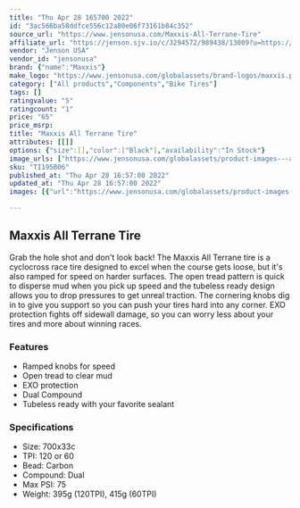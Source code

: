 ```yaml
---
title: "Thu Apr 28 165700 2022"
id: "3ac566ba58ddfce556c12a80e06f73161b84c352"
source_url: "https://www.jensonusa.com/Maxxis-All-Terrane-Tire"
affiliate_url: "https://jenson.sjv.io/c/3294572/989438/13009?u=https://www.jensonusa.com/Maxxis-All-Terrane-Tire"
vendor: "Jenson USA"
vendor_id: "jensonusa"
brand: {"name":"Maxxis"}
make_logo: "https://www.jensonusa.com/globalassets/brand-logos/maxxis.png"
category: ["All products","Components","Bike Tires"]
tags: []
ratingvalue: "5"
ratingcount: "1"
price: "65"
price_msrp: 
title: "Maxxis All Terrane Tire"
attributes: [[]]
options: {"size":[],"color":["Black"],"availability":"In Stock"}
image_urls: ["https://www.jensonusa.com/globalassets/product-images---all-assets/maxxis/ti195b06-black.jpg"]
sku: "TI195B06"
published_at: "Thu Apr 28 16:57:00 2022"
updated_at: "Thu Apr 28 16:57:00 2022"
images: [{"url":"https://www.jensonusa.com/globalassets/product-images---all-assets/maxxis/ti195b06-black.jpg","path":"full/d7030f512df2da971e3dc17dbd0e32192a4a8c77.jpg","checksum":"3c8ddb7de1c5c1ffb89c2fca95982d67","status":"downloaded"}]

---
```

## Maxxis All Terrane Tire

Grab the hole shot and don't look back! The Maxxis All Terrane tire is a
cyclocross race tire designed to excel when the course gets loose, but it's
also ramped for speed on harder surfaces. The open tread pattern is quick to
disperse mud when you pick up speed and the tubeless ready design allows you
to drop pressures to get unreal traction. The cornering knobs dig in to give
you support so you can push your tires hard into any corner. EXO protection
fights off sidewall damage, so you can worry less about your tires and more
about winning races.

### Features

  * Ramped knobs for speed
  * Open tread to clear mud
  * EXO protection
  * Dual Compound
  * Tubeless ready with your favorite sealant

### Specifications

  * Size: 700x33c
  * TPI: 120 or 60
  * Bead: Carbon
  * Compound: Dual
  * Max PSI: 75
  * Weight: 395g (120TPI), 415g (60TPI)

